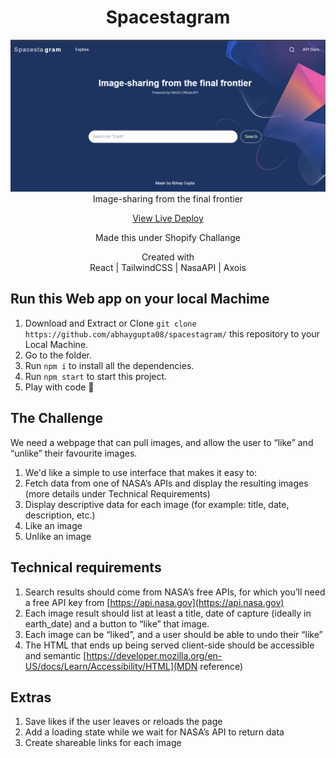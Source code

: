 <div align='center'>
  <h1>Spacestagram</h1>
<img src='ss.png' alt='' />
Image-sharing from the final frontier
 
 <a href='https://spacestagram-abhay.netlify.app/'>View Live Deploy</a> 
 <p>Made this under Shopify Challange</p>
 Created with 
 <br/>React | TailwindCSS | NasaAPI | Axois
  </div>
 
 ## Run this Web app on your local Machime 
 1. Download and Extract or Clone ```git clone https://github.com/abhaygupta08/spacestagram/``` this repository to your Local Machine.
 2. Go to the folder.
 3. Run ```npm i``` to install all the dependencies.
 4. Run ```npm start``` to start this project.
 5. Play with code 🧐
 
 
## The Challenge
We need a webpage that can pull images, and allow the user to “like” and “unlike” their favourite images.
1. We'd like a simple to use interface that makes it easy to:
2. Fetch data from one of NASA’s APIs and display the resulting images (more details under Technical Requirements)
3. Display descriptive data for each image (for example: title, date, description, etc.)
4. Like an image
5. Unlike an image
## Technical requirements
1. Search results should come from NASA’s free APIs, for which you’ll need a free API key from [https://api.nasa.gov](https://api.nasa.gov)
2. Each image result should list at least a title, date of capture (ideally in earth_date) and a button to “like” that image.
3. Each image can be “liked”, and a user should be able to undo their “like”
4. The HTML that ends up being served client-side should be accessible and semantic [https://developer.mozilla.org/en-US/docs/Learn/Accessibility/HTML](MDN reference)

## Extras
1. Save likes if the user leaves or reloads the page
2. Add a loading state while we wait for NASA’s API to return data
3. Create shareable links for each image
